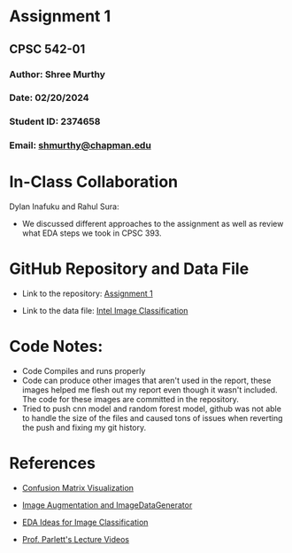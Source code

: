 # Assignment 1
## CPSC 542-01
### Author: Shree Murthy
### Date: 02/20/2024
### Student ID: 2374658
### Email: shmurthy@chapman.edu


# In-Class Collaboration

Dylan Inafuku and Rahul Sura:
- We discussed different approaches to the assignment as well as review what EDA steps we took in CPSC 393.

# GitHub Repository and Data File

- Link to the repository: [Assignment 1](https://github.com/shmurthy08/Computer_Vision_SPRING_2024/tree/main/Assignment1)

- Link to the data file: [Intel Image Classification](https://www.kaggle.com/datasets/puneet6060/intel-image-classification?resource=download)

# Code Notes:

- Code Compiles and runs properly
- Code can produce other images that aren't used in the report, these images helped me flesh out my report even though it wasn't included. The code for these images are committed in the repository. 
- Tried to push cnn model and random forest model, github was not able to handle the size of the files and caused tons of issues when reverting the push and fixing my git history. 

# References

- [Confusion Matrix Visualization](https://medium.com/@dtuk81/confusion-matrix-visualization-fc31e3f30fea)

- [Image Augmentation and ImageDataGenerator](https://www.analyticsvidhya.com/blog/2020/08/image-augmentation-on-the-fly-using-keras-imagedatagenerator/) 

- [EDA Ideas for Image Classification](https://medium.com/geekculture/eda-for-image-classification-dcada9f2567a)

- [Prof. Parlett's Lecture Videos](https://www.youtube.com/watch?v=6rdqmfelITo&list=PLmxpwhh4FDm5MkEi6m1Tm9vu-MEyiIR5f)